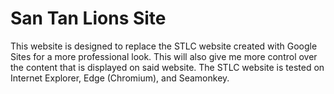 # San Tan Lions Site
 
This website is designed to replace the STLC website created with Google Sites for a more professional look. This will also give me more control over the content that is displayed on said website. The STLC website is tested on Internet Explorer, Edge (Chromium), and Seamonkey.